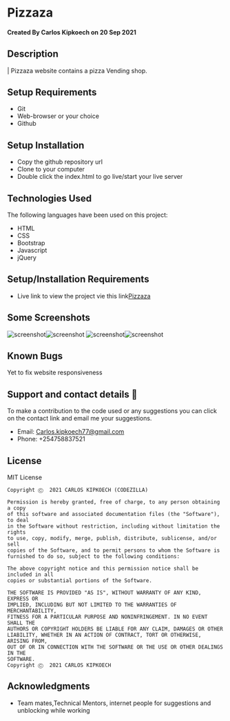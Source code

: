 # Pizzaza

#### Created By Carlos Kipkoech on 20 Sep 2021
## Description
 | Pizzaza website contains a pizza Vending shop.
## Setup Requirements
* Git
* Web-browser or your choice
* Github

## Setup Installation
* Copy the github repository url
* Clone to your computer
* Double click the index.html to go live/start your live server
## Technologies Used
 The following languages have been used on this project:
 * HTML
 * CSS
 * Bootstrap
 * Javascript
 * jQuery

## Setup/Installation Requirements

* Live link to view the project vie this link<a href="https://DWN7777.github.io/delani-studio/">Pizzaza</a>
## Some Screenshots
<img src="img/showcasescreen.png" alt="screenshot" /><img src="img/aboutscreen.png" alt="screenshot" />
<img src="img/portscreen.png" alt="screenshot" /><img src="img/contactscreen.png" alt="screenshot" />




## Known Bugs
Yet to fix website responsiveness
## Support and contact details 🙂
To make a contribution to the code used or any suggestions you can click on the contact link and email me your suggestions.
* Email: Carlos.kipkoech77@gmail.com
* Phone: +254758837521
## License
MIT License
```
Copyright Ⓒ  2021 CARLOS KIPKOECH (CODEZILLA)

Permission is hereby granted, free of charge, to any person obtaining a copy
of this software and associated documentation files (the "Software"), to deal
in the Software without restriction, including without limitation the rights
to use, copy, modify, merge, publish, distribute, sublicense, and/or sell
copies of the Software, and to permit persons to whom the Software is
furnished to do so, subject to the following conditions:

The above copyright notice and this permission notice shall be included in all
copies or substantial portions of the Software.

THE SOFTWARE IS PROVIDED "AS IS", WITHOUT WARRANTY OF ANY KIND, EXPRESS OR
IMPLIED, INCLUDING BUT NOT LIMITED TO THE WARRANTIES OF MERCHANTABILITY,
FITNESS FOR A PARTICULAR PURPOSE AND NONINFRINGEMENT. IN NO EVENT SHALL THE
AUTHORS OR COPYRIGHT HOLDERS BE LIABLE FOR ANY CLAIM, DAMAGES OR OTHER
LIABILITY, WHETHER IN AN ACTION OF CONTRACT, TORT OR OTHERWISE, ARISING FROM,
OUT OF OR IN CONNECTION WITH THE SOFTWARE OR THE USE OR OTHER DEALINGS IN THE
SOFTWARE.
Copyright Ⓒ  2021 CARLOS KIPKOECH
```
## Acknowledgments

 
* Team mates,Technical Mentors, internet people for suggestions and unblocking while working 
